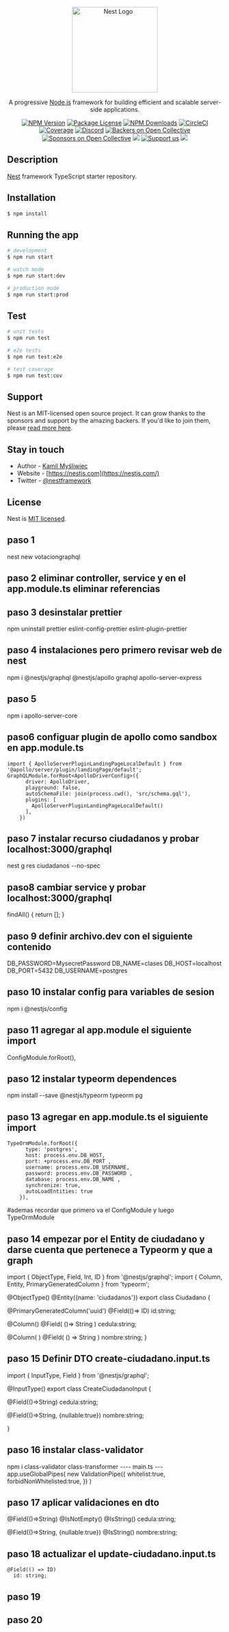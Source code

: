 <p align="center">
  <a href="http://nestjs.com/" target="blank"><img src="https://nestjs.com/img/logo-small.svg" width="200" alt="Nest Logo" /></a>
</p>

[circleci-image]: https://img.shields.io/circleci/build/github/nestjs/nest/master?token=abc123def456
[circleci-url]: https://circleci.com/gh/nestjs/nest

  <p align="center">A progressive <a href="http://nodejs.org" target="_blank">Node.js</a> framework for building efficient and scalable server-side applications.</p>
    <p align="center">
<a href="https://www.npmjs.com/~nestjscore" target="_blank"><img src="https://img.shields.io/npm/v/@nestjs/core.svg" alt="NPM Version" /></a>
<a href="https://www.npmjs.com/~nestjscore" target="_blank"><img src="https://img.shields.io/npm/l/@nestjs/core.svg" alt="Package License" /></a>
<a href="https://www.npmjs.com/~nestjscore" target="_blank"><img src="https://img.shields.io/npm/dm/@nestjs/common.svg" alt="NPM Downloads" /></a>
<a href="https://circleci.com/gh/nestjs/nest" target="_blank"><img src="https://img.shields.io/circleci/build/github/nestjs/nest/master" alt="CircleCI" /></a>
<a href="https://coveralls.io/github/nestjs/nest?branch=master" target="_blank"><img src="https://coveralls.io/repos/github/nestjs/nest/badge.svg?branch=master#9" alt="Coverage" /></a>
<a href="https://discord.gg/G7Qnnhy" target="_blank"><img src="https://img.shields.io/badge/discord-online-brightgreen.svg" alt="Discord"/></a>
<a href="https://opencollective.com/nest#backer" target="_blank"><img src="https://opencollective.com/nest/backers/badge.svg" alt="Backers on Open Collective" /></a>
<a href="https://opencollective.com/nest#sponsor" target="_blank"><img src="https://opencollective.com/nest/sponsors/badge.svg" alt="Sponsors on Open Collective" /></a>
  <a href="https://paypal.me/kamilmysliwiec" target="_blank"><img src="https://img.shields.io/badge/Donate-PayPal-ff3f59.svg"/></a>
    <a href="https://opencollective.com/nest#sponsor"  target="_blank"><img src="https://img.shields.io/badge/Support%20us-Open%20Collective-41B883.svg" alt="Support us"></a>
  <a href="https://twitter.com/nestframework" target="_blank"><img src="https://img.shields.io/twitter/follow/nestframework.svg?style=social&label=Follow"></a>
</p>
  <!--[![Backers on Open Collective](https://opencollective.com/nest/backers/badge.svg)](https://opencollective.com/nest#backer)
  [![Sponsors on Open Collective](https://opencollective.com/nest/sponsors/badge.svg)](https://opencollective.com/nest#sponsor)-->

## Description

[Nest](https://github.com/nestjs/nest) framework TypeScript starter repository.

## Installation

```bash
$ npm install
```

## Running the app

```bash
# development
$ npm run start

# watch mode
$ npm run start:dev

# production mode
$ npm run start:prod
```

## Test

```bash
# unit tests
$ npm run test

# e2e tests
$ npm run test:e2e

# test coverage
$ npm run test:cov
```

## Support

Nest is an MIT-licensed open source project. It can grow thanks to the sponsors and support by the amazing backers. If you'd like to join them, please [read more here](https://docs.nestjs.com/support).

## Stay in touch

- Author - [Kamil Myśliwiec](https://kamilmysliwiec.com)
- Website - [https://nestjs.com](https://nestjs.com/)
- Twitter - [@nestframework](https://twitter.com/nestframework)

## License

Nest is [MIT licensed](LICENSE).

## paso 1
nest new votaciongraphql
## paso 2 eliminar controller, service y en el app.module.ts eliminar referencias
## paso 3 desinstalar prettier
npm uninstall prettier eslint-config-prettier eslint-plugin-prettier
## paso 4 instalaciones pero primero revisar web de nest
 npm i @nestjs/graphql @nestjs/apollo graphql apollo-server-express
## paso 5
npm i apollo-server-core
## paso6 configuar plugin de apollo como sandbox en app.module.ts

```
import { ApolloServerPluginLandingPageLocalDefault } from '@apollo/server/plugin/landingPage/default';
GraphQLModule.forRoot<ApolloDriverConfig>({
      driver: ApolloDriver,
      playground: false,
      autoSchemaFile: join(process.cwd(), 'src/schema.gql'),
      plugins: [
        ApolloServerPluginLandingPageLocalDefault()
      ],
    })
```

## paso 7 instalar recurso ciudadanos y probar localhost:3000/graphql
nest g res ciudadanos --no-spec
## paso8 cambiar service y probar localhost:3000/graphql
findAll() {
    return [];
  }
## paso 9 definir archivo.dev con el siguiente contenido
DB_PASSWORD=MysecretPassword
DB_NAME=clases
DB_HOST=localhost
DB_PORT=5432
DB_USERNAME=postgres
## paso 10 instalar config para variables de sesion
npm i @nestjs/config
## paso 11 agregar al app.module el siguiente import
ConfigModule.forRoot(),
## paso 12 instalar typeorm dependences
npm install --save @nestjs/typeorm typeorm pg
## paso 13 agregar en app.module.ts el siguiente import

```
TypeOrmModule.forRoot({
      type: 'postgres',
      host: process.env.DB_HOST,
      port: +process.env.DB_PORT ,
      username: process.env.DB_USERNAME, 
      password: process.env.DB_PASSWORD ,
      database: process.env.DB_NAME ,
      synchronize: true,
      autoLoadEntities: true
    }),
```
#ademas recordar que primero va el ConfigModule y luego TypeOrmModule

## paso 14 empezar por el Entity de ciudadano y darse cuenta que pertenece a Typeorm y que a graph
import { ObjectType, Field, Int, ID } from '@nestjs/graphql';
import { Column, Entity, PrimaryGeneratedColumn } from 'typeorm';

@ObjectType()
@Entity({name: 'ciudadanos'})
export class Ciudadano {

  @PrimaryGeneratedColumn('uuid')
  @Field(()=> ID)
  id:string;

  @Column()
  @Field( ()=>  String )
  cedula:string;

  @Column( )
  @Field( () => String )
  nombre:string;
}
## paso 15 Definir DTO create-ciudadano.input.ts
import { InputType, Field } from '@nestjs/graphql';

@InputType()
export class CreateCiudadanoInput {

  @Field(()=>String)
  cedula:string;

  @Field(()=>String, {nullable:true})
  nombre:string;

}
## paso 16 instalar class-validator
npm i class-validator class-transformer
---- main.ts ---
app.useGlobalPipes(
    new ValidationPipe({
      whitelist:true,
      forbidNonWhitelisted:true,
    })
  )
## paso 17 aplicar validaciones en dto
@Field(()=>String)
  @IsNotEmpty()
  @IsString()
  cedula:string;

  @Field(()=>String, {nullable:true})
  @IsString()
  nombre:string;
## paso 18 actualizar el update-ciudadano.input.ts

```
@Field(() => ID)
  id: string;
```

## paso 19 
## paso 20 
